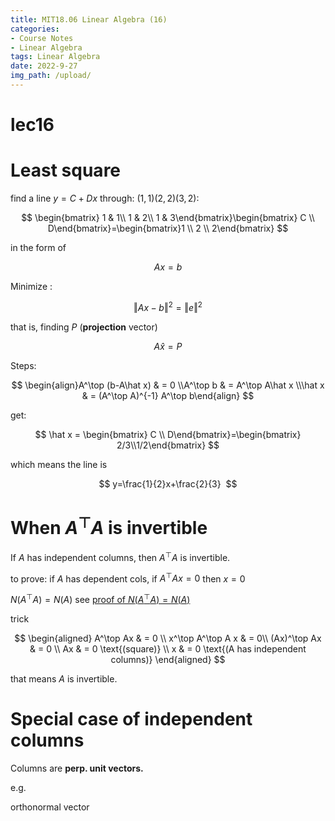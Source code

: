 ```yaml
---
title: MIT18.06 Linear Algebra (16)
categories:
- Course Notes
- Linear Algebra
tags: Linear Algebra
date: 2022-9-27
img_path: /upload/
---
```


# lec16

# Least square

find a line $y=C+Dx$ through: $(1,1)(2,2)(3,2)$:

$$
\begin{bmatrix} 1 & 1\\ 1 & 2\\ 1 & 3\end{bmatrix}\begin{bmatrix} C \\ D\end{bmatrix}=\begin{bmatrix}1 \\ 2 \\ 2\end{bmatrix}
$$

in the form of

$$
Ax=b
$$

Minimize : 

$$
\Vert Ax-b\Vert ^2=\Vert e\Vert ^2
$$

that is, finding $P$ (**projection** vector)

$$
A\hat x=P
$$

Steps:

$$
\begin{align}A^\top (b-A\hat x) & = 0 \\A^\top b & = A^\top A\hat x \\\hat x & = (A^\top A)^{-1} A^\top b\end{align}
$$

get:

$$
\hat x = \begin{bmatrix} C \\ D\end{bmatrix}=\begin{bmatrix} 2/3\\1/2\end{bmatrix}
$$

which means the line is

$$
y=\frac{1}{2}x+\frac{2}{3} 
$$

# When $A^\top A$ is invertible

If  $A$ has independent columns, then $A^\top A$ is invertible.

to prove: if $A$ has dependent cols, if $A^\top A x=0$ then $x=0$

$N(A^\top A) =N(A)$ see [proof of $N(A^\top A)=N(A)$ ](lec14%20e323f8c6256b4c4f8fd632761950a29f.md) 

trick

$$
\begin{aligned}
A^\top Ax & = 0 \\
x^\top A^\top A x & = 0\\
(Ax)^\top Ax & = 0 \\
Ax & = 0 \text{(square)} \\
x & = 0 \text{(A has independent columns)} 
\end{aligned}
$$

that means  $A$ is invertible.

# Special case of independent columns

Columns are **perp. unit vectors.**

e.g.

orthonormal vector